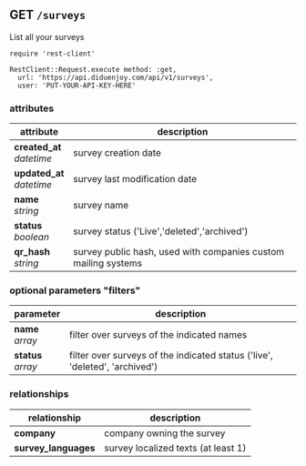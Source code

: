 ## GET `/surveys`

List all your surveys

```ruby--Rails
require 'rest-client'

RestClient::Request.execute method: :get,
  url: 'https://api.diduenjoy.com/api/v1/surveys',
  user: 'PUT-YOUR-API-KEY-HERE'
```

### attributes

attribute          | description
------------- | -------------
__created_at__<br>_datetime_  | survey creation date
__updated_at__<br>_datetime_  | survey last modification date
__name__<br>_string_  | survey name
__status__<br>_boolean_ | survey status ('Live','deleted','archived')
__qr_hash__<br>_string_  | survey public hash, used with companies custom mailing systems

### optional parameters "filters"

parameter          | description
------------- |-------------
__name__<br>_array_  | filter over surveys of the indicated names
__status__<br>_array_  | filter over surveys of the indicated status ('live', 'deleted', 'archived')

### relationships

relationship          |description
------------------------------ | -------------
__company__  | company owning the survey
__survey_languages__  | survey localized texts (at least 1)